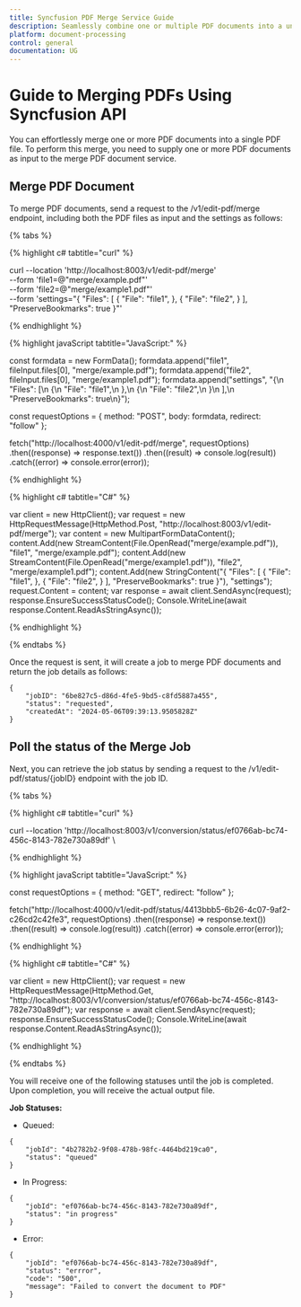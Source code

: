 ```yaml
---
title: Syncfusion PDF Merge Service Guide
description: Seamlessly combine one or multiple PDF documents into a unified PDF file with the PDF Merge Service.
platform: document-processing
control: general
documentation: UG
---
```

# Guide to Merging PDFs Using Syncfusion API

You can effortlessly merge one or more PDF documents into a single PDF file. To perform this merge, you need to supply one or more PDF documents as input to the merge PDF document service.

## Merge PDF Document

To merge PDF documents, send a request to the /v1/edit-pdf/merge endpoint, including both the PDF files as input and the settings as follows:

{% tabs %}

{% highlight c# tabtitle="curl" %}

curl --location 'http://localhost:8003/v1/edit-pdf/merge' \
--form 'file1=@"merge/example.pdf"' \
--form 'file2=@"merge/example1.pdf"' \
--form 'settings="{
  \"Files\": [
    {
      \"File\": \"file1\",
    },
    {
      \"File\": \"file2\",
    }
  ],
  \"PreserveBookmarks\": true
}"'

{% endhighlight %}

{% highlight javaScript tabtitle="JavaScript:" %}

const formdata = new FormData();
formdata.append("file1", fileInput.files[0], "merge/example.pdf");
formdata.append("file2", fileInput.files[0], "merge/example1.pdf");
formdata.append("settings", "{\n  \"Files\": [\n    {\n      \"File\": \"file1\",\n    },\n    {\n      \"File\": \"file2\",\n    }\n  ],\n  \"PreserveBookmarks\": true\n}");

const requestOptions = {
  method: "POST",
  body: formdata,
  redirect: "follow"
};

fetch("http://localhost:4000/v1/edit-pdf/merge", requestOptions)
  .then((response) => response.text())
  .then((result) => console.log(result))
  .catch((error) => console.error(error));

{% endhighlight %} 

{% highlight c# tabtitle="C#" %}

var client = new HttpClient();
var request = new HttpRequestMessage(HttpMethod.Post, "http://localhost:8003/v1/edit-pdf/merge");
var content = new MultipartFormDataContent();
content.Add(new StreamContent(File.OpenRead("merge/example.pdf")), "file1", "merge/example.pdf");
content.Add(new StreamContent(File.OpenRead("merge/example1.pdf")), "file2", "merge/example1.pdf");
content.Add(new StringContent("{
  \"Files\": [
    {
      \"File\": \"file1\",
    },
    {
      \"File\": \"file2\",
    }
  ],
  \"PreserveBookmarks\": true
}"), "settings");
request.Content = content;
var response = await client.SendAsync(request);
response.EnsureSuccessStatusCode();
Console.WriteLine(await response.Content.ReadAsStringAsync());

{% endhighlight %} 

{% endtabs %}

Once the request is sent, it will create a job to merge PDF documents and return the job details as follows:

```
{
    "jobID": "6be827c5-d86d-4fe5-9bd5-c8fd5887a455",
    "status": "requested",
    "createdAt": "2024-05-06T09:39:13.9505828Z"
}
```

## Poll the status of the Merge Job

Next, you can retrieve the job status by sending a request to the /v1/edit-pdf/status/{jobID} endpoint with the job ID.

{% tabs %}

{% highlight c# tabtitle="curl" %}

curl --location 'http://localhost:8003/v1/conversion/status/ef0766ab-bc74-456c-8143-782e730a89df' \

{% endhighlight %}

{% highlight javaScript tabtitle="JavaScript:" %}

const requestOptions = {
  method: "GET",
  redirect: "follow"
};

fetch("http://localhost:4000/v1/edit-pdf/status/4413bbb5-6b26-4c07-9af2-c26cd2c42fe3", requestOptions)
  .then((response) => response.text())
  .then((result) => console.log(result))
  .catch((error) => console.error(error));

{% endhighlight %} 

{% highlight c# tabtitle="C#" %}

var client = new HttpClient();
var request = new HttpRequestMessage(HttpMethod.Get, "http://localhost:8003/v1/conversion/status/ef0766ab-bc74-456c-8143-782e730a89df");
var response = await client.SendAsync(request);
response.EnsureSuccessStatusCode();
Console.WriteLine(await response.Content.ReadAsStringAsync());

{% endhighlight %} 

{% endtabs %}

You will receive one of the following statuses until the job is completed. Upon completion, you will receive the actual output file.

**Job Statuses:**

- Queued:

```
{
    "jobId": "4b2782b2-9f08-478b-98fc-4464bd219ca0",
    "status": "queued"
}
```
- In Progress:

```
{
    "jobId": "ef0766ab-bc74-456c-8143-782e730a89df",
    "status": "in progress"
}
```
- Error:

```
{
    "jobId": "ef0766ab-bc74-456c-8143-782e730a89df",
    "status": "errror",
    "code": "500",
    "message": "Failed to convert the document to PDF"        
}
```